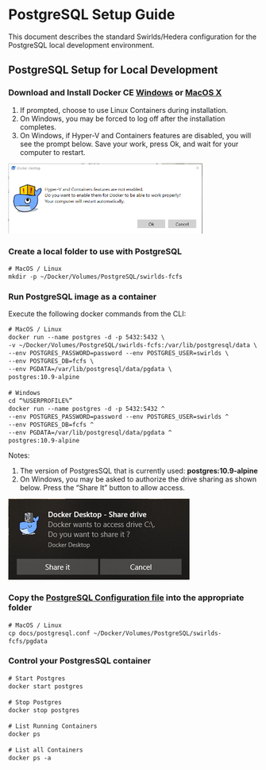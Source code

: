 # PostgreSQL Setup Guide

This document describes the standard Swirlds/Hedera configuration for the PostgreSQL local development environment.

## PostgreSQL Setup for Local Development
### Download and Install Docker CE [Windows](https://hub.docker.com/editions/community/docker-ce-desktop-windows) or [MacOS X](https://hub.docker.com/editions/community/docker-ce-desktop-mac)
1. If prompted, choose to use Linux Containers during installation.
2. On Windows, you may be forced to log off after the installation completes.
3. On Windows, if Hyper-V and Containers features are disabled, you will see the prompt below. Save your work, press Ok, and wait for your computer to restart.

![](enable-Hyper-V-and-Containers.png)

### Create a local folder to use with PostgreSQL
```
# MacOS / Linux
mkdir -p ~/Docker/Volumes/PostgreSQL/swirlds-fcfs
```

### Run PostgreSQL image as a container
Execute the following docker commands from the CLI:
```
# MacOS / Linux
docker run --name postgres -d -p 5432:5432 \
-v ~/Docker/Volumes/PostgreSQL/swirlds-fcfs:/var/lib/postgresql/data \
--env POSTGRES_PASSWORD=password --env POSTGRES_USER=swirlds \
--env POSTGRES_DB=fcfs \
--env PGDATA=/var/lib/postgresql/data/pgdata \
postgres:10.9-alpine

# Windows
cd “%USERPROFILE%” 
docker run --name postgres -d -p 5432:5432 ^
--env POSTGRES_PASSWORD=password --env POSTGRES_USER=swirlds ^
--env POSTGRES_DB=fcfs ^
--env PGDATA=/var/lib/postgresql/data/pgdata ^
postgres:10.9-alpine
```
Notes:
1. The version of PostgresSQL that is currently used: **postgres:10.9-alpine**
2. On Windows, you may be asked to authorize the drive sharing as shown below. Press the “Share It” button to allow access.

![](authorize-drive-sharing.png)

### Copy the [PostgreSQL Configuration file](postgresql.conf) into the appropriate folder
```
# MacOS / Linux
cp docs/postgresql.conf ~/Docker/Volumes/PostgreSQL/swirlds-fcfs/pgdata
```

### Control your PostgresSQL container
```
# Start Postgres
docker start postgres

# Stop Postgres
docker stop postgres

# List Running Containers
docker ps

# List all Containers
docker ps -a
```